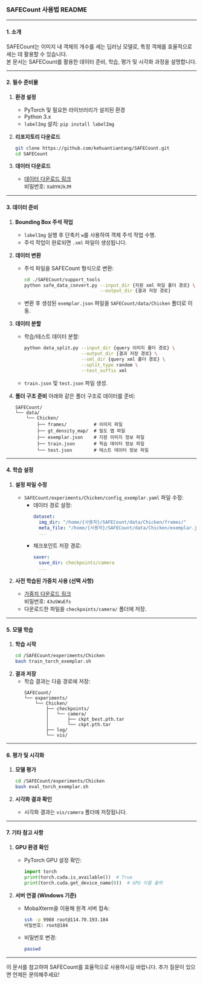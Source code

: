 ### SAFECount 사용법 README

---

#### 1. 소개

SAFECount는 이미지 내 객체의 개수를 세는 딥러닝 모델로, 특정 객체를 효율적으로 세는 데 활용할 수 있습니다.  
본 문서는 SAFECount를 활용한 데이터 준비, 학습, 평가 및 시각화 과정을 설명합니다.

---

#### 2. 필수 준비물

1. **환경 설정**
   - PyTorch 및 필요한 라이브러리가 설치된 환경
   - Python 3.x
   - `labelImg` 설치: `pip install labelImg`

2. **리포지토리 다운로드**
   ```bash
   git clone https://github.com/kehuantiantang/SAFECount.git
   cd SAFECount
   ```

3. **데이터 다운로드**
   - [데이터 다운로드 링크](http://gofile.me/5RXEF/Xa8YHJkJM)  
     비밀번호: `Xa8YHJkJM`

---

#### 3. 데이터 준비

1. **Bounding Box 주석 작업**
   - `labelImg` 실행 후 단축키 `w`를 사용하여 객체 주석 작업 수행.
   - 주석 작업이 완료되면 `.xml` 파일이 생성됩니다.

2. **데이터 변환**
   - 주석 파일을 SAFECount 형식으로 변환:
     ```bash
     cd ./SAFECount/support_tools
     python safe_data_convert.py --input_dir {지원 xml 파일 폴더 경로} \
                                 --output_dir {결과 저장 경로}
     ```
   - 변환 후 생성된 `exemplar.json` 파일을 `SAFECount/data/Chicken` 폴더로 이동.

3. **데이터 분할**
   - 학습/테스트 데이터 분할:
     ```bash
     python data_split.py --input_dir {query 이미지 폴더 경로} \
                          --output_dir {결과 저장 경로} \
                          --xml_dir {query xml 폴더 경로} \
                          --split_type random \
                          --test_suffix xml
     ```
   - `train.json` 및 `test.json` 파일 생성.

4. **폴더 구조 준비**
   아래와 같은 폴더 구조로 데이터를 준비:
   ```
   SAFECount/
   └── data/
       └── Chicken/
           ├── frames/          # 이미지 파일
           ├── gt_density_map/  # 밀도 맵 파일
           ├── exemplar.json    # 지원 이미지 정보 파일
           ├── train.json       # 학습 데이터 정보 파일
           └── test.json        # 테스트 데이터 정보 파일
   ```

---

#### 4. 학습 설정

1. **설정 파일 수정**
   - `SAFECount/experiments/Chicken/config_exemplar.yaml` 파일 수정:
     - 데이터 경로 설정:
       ```yaml
       dataset:
         img_dir: "/home/{사용자}/SAFECount/data/Chicken/frames/"
         meta_file: "/home/{사용자}/SAFECount/data/Chicken/exemplar.json"
         ...
       ```
     - 체크포인트 저장 경로:
       ```yaml
       saver:
         save_dir: checkpoints/camera
         ...
       ```

2. **사전 학습된 가중치 사용 (선택 사항)**
   - [가중치 다운로드 링크](http://gofile.me/5RXEF/43uSWuEfs)  
     비밀번호: `43uSWuEfs`
   - 다운로드한 파일을 `checkpoints/camera/` 폴더에 저장.

---

#### 5. 모델 학습

1. **학습 시작**
   ```bash
   cd /SAFECount/experiments/Chicken
   bash train_torch_exemplar.sh
   ```
2. **결과 저장**
   - 학습 결과는 다음 경로에 저장:
     ```
     SAFECount/
     └── experiments/
         └── Chicken/
             ├── checkpoints/
             │   └── camera/
             │       ├── ckpt_best.pth.tar
             │       └── ckpt.pth.tar
             ├── log/
             └── vis/
     ```

---

#### 6. 평가 및 시각화

1. **모델 평가**
   ```bash
   cd /SAFECount/experiments/Chicken
   bash eval_torch_exemplar.sh
   ```

2. **시각화 결과 확인**
   - 시각화 결과는 `vis/camera` 폴더에 저장됩니다.

---

#### 7. 기타 참고 사항

1. **GPU 환경 확인**
   - PyTorch GPU 설정 확인:
     ```python
     import torch
     print(torch.cuda.is_available())  # True
     print(torch.cuda.get_device_name(0))  # GPU 이름 출력
     ```

2. **서버 연결 (Windows 기준)**
   - MobaXterm을 이용해 원격 서버 접속:
     ```bash
     ssh -p 9988 root@114.70.193.184
     비밀번호: root@184
     ```
   - 비밀번호 변경:
     ```bash
     passwd
     ```

---

이 문서를 참고하여 SAFECount를 효율적으로 사용하시길 바랍니다. 추가 질문이 있으면 언제든 문의해주세요!
